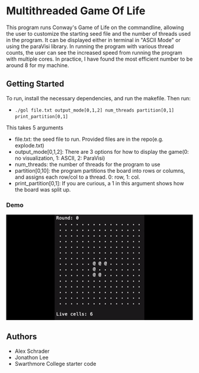 # Multithreaded Game Of Life

This program runs Conway's Game of Life on the commandline, allowing the user to customize the starting seed file and the number of threads used in the program. It can be displayed either in terminal in "ASCII Mode" or using the paraVisi library. In running the program with various thread counts, the user can see the increased speed from running the program with multiple cores. In practice, I have found the most efficient number to be around 8 for my machine.

## Getting Started

To run, install the necessary dependencies, and run the makefile. Then run: 
 - `./gol file.txt output_mode[0,1,2] num_threads partition[0,1] print_partition[0,1]`

This takes 5 arguments

 - file.txt: the seed file to run. Provided files are in the repo(e.g. explode.txt)
 - output_mode[0,1,2]: There are 3 options for how to display the game(0: no visualization, 1: ASCII, 2: ParaVisi)
 - num_threads: the number of threads for the program to use
 - partition[0,10]: the program partitions the board into rows or columns, and assigns each row/col to a thread. 0: row, 1: col. 
 - print_partition[0,1]: If you are curious, a 1 in this argument shows how the board was split up. 

### Demo

![](golDemo.gif)

## Authors

 - Alex Schrader
 - Jonathon Lee
 - Swarthmore College starter code
